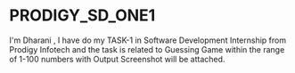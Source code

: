 # PRODIGY_SD_ONE1
I'm Dharani , I have do my TASK-1 in Software Development  Internship from Prodigy Infotech and the task is related to Guessing Game within the range of 1-100 numbers with Output Screenshot will be attached.
